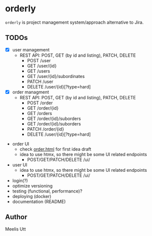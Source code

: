 # orderly

`orderly` is project management system/approach alternative to Jira.

## TODOs

- [x] user management
    * REST API: POST, GET (by id and listing), PATCH, DELETE
        * POST /user
        * GET /user/{id}
        * GET /users
        * GET /user/{id}/subordinates
        * PATCH /user
        * DELETE /user/{id}\[?type=hard\]
- [x] order managment
    * REST API: POST, GET (by id and listing), PATCH, DELETE
        * POST /order
        * GET /order/{id}
        * GET /orders
        * GET /order/{id}/suborders
        * GET /order/{id}/suborders
        * PATCH /order/{id}
        * DELETE /user/{id}\[?type=hard\]
* order UI
    * check [order.html](./order.html) for first idea draft
    * idea to use htmx, so there might be some UI related endpoints
        * POST/GET/PATCH/DELETE /ui/<endpoint>
* user UI
    * idea to use htmx, so there might be some UI related endpoints
        * POST/GET/PATCH/DELETE /ui/<endpoint>
* login(?)
* optimize versioning
* testing (functional, performance)?
* deploying (docker)
* documentation (README)

## Author

Meelis Utt